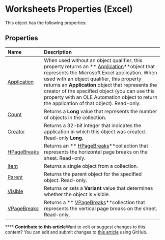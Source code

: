 
# Worksheets Properties (Excel)
This object has the following properties:

## Properties



|**Name**|**Description**|
|:-----|:-----|
| [Application](dcedaaf2-280e-9661-9576-0bf90df8d9a1.md)|When used without an object qualifier, this property returns an  ** [Application](19b73597-5cf9-4f56-8227-b5211f657f6f.md)**object that represents the Microsoft Excel application. When used with an object qualifier, this property returns an  **Application** object that represents the creator of the specified object (you can use this property with an OLE Automation object to return the application of that object). Read-only.|
| [Count](8450e2d0-fd24-aa79-fa18-9a7ff2597420.md)|Returns a  **Long** value that represents the number of objects in the collection.|
| [Creator](5f6d4cec-b867-1165-2deb-a793b78d32e3.md)|Returns a 32-bit integer that indicates the application in which this object was created. Read-only  **Long**.|
| [HPageBreaks](d5541a3f-df09-a8cf-8a40-90a014b0c464.md)|Returns an  ** [HPageBreaks](087106a7-ded7-d672-095d-98e7012fa440.md)**collection that represents the horizontal page breaks on the sheet. Read-only.|
| [Item](66099ca2-54a0-f8ae-58ab-07791bbf5e7c.md)|Returns a single object from a collection.|
| [Parent](fa895cd8-2c6c-cad9-c141-0ca9b5db785e.md)|Returns the parent object for the specified object. Read-only.|
| [Visible](914518bd-4383-fc14-8ddf-6279dd613e91.md)|Returns or sets a  **Variant** value that determines whether the object is visible.|
| [VPageBreaks](09c097f5-6344-ea88-2ce4-a582f84f2fe5.md)|Returns a  ** [VPageBreaks](09c097f5-6344-ea88-2ce4-a582f84f2fe5.md)**collection that represents the vertical page breaks on the sheet. Read-only.|

****   **Contribute to this article**Want to edit or suggest changes to this content? You can edit and submit changes to  [this article](https://github.com/jhershey00/VBA_Excel_Test/OpenXMLCon/articles/05926f98-d0d4-4744-af18-de2feca18396.md) using GitHub.

